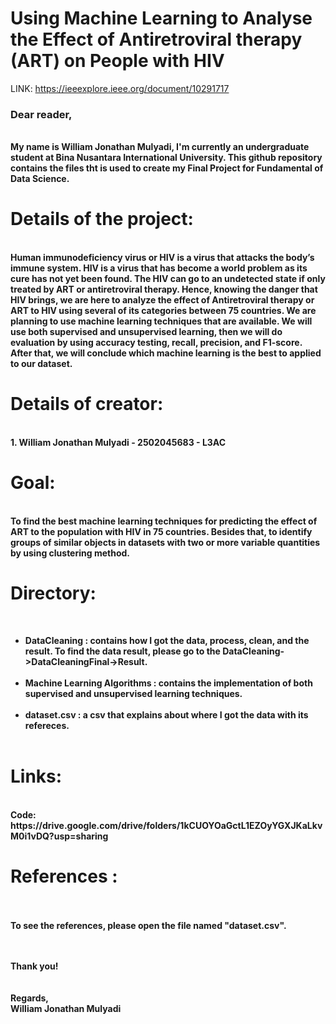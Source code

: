 <b><h1>Using Machine Learning to Analyse the Effect of Antiretroviral therapy (ART) on People with HIV</h1></b>
LINK: https://ieeexplore.ieee.org/document/10291717
<h3><b>Dear reader,</h3>
<br>
<t>My name is William Jonathan Mulyadi, I'm currently an undergraduate student at Bina Nusantara International University. This github repository contains the files tht is used to create my Final Project for Fundamental of Data Science.<br>
<h1>Details of the project:</h1><br>
Human immunodeficiency virus or HIV is a virus that attacks the body’s immune system. HIV is a virus that has become a world problem as its cure has not yet been found. The HIV can go to an undetected state if only treated by ART or antiretroviral therapy. Hence, knowing the danger that HIV brings, we are here to analyze the effect of Antiretroviral therapy or ART to HIV using  several of its categories between 75 countries. We are planning to use machine learning techniques that are available. We will use both supervised and unsupervised learning, then we will do evaluation by using accuracy testing, recall, precision, and F1-score. After that, we will conclude which machine learning is the best to applied to our dataset.
<br>
<h1>Details of creator: </h1><br>
1. William Jonathan Mulyadi - 2502045683 - L3AC <BR>
<h1> Goal: </h1><br>
To find the best machine learning techniques for predicting the effect of ART to the population with HIV in 75 countries. Besides that, to identify groups of similar objects in datasets with two or more variable quantities by using clustering method.<br>
<h1>Directory:</h1><br>
<ul><li>DataCleaning : contains how I got the data, process, clean, and the result. To find the data result, please go to the DataCleaning->DataCleaningFinal->Result.</li><br>
<li> Machine Learning Algorithms : contains the implementation of both supervised and unsupervised learning techniques. </li><br>
<li> dataset.csv : a csv that explains about where I got the data with its refereces. </li><br></ul>
<h1>Links:</h1><br>
Code: https://drive.google.com/drive/folders/1kCUOYOaGctL1EZOyYGXJKaLkvM0i1vDQ?usp=sharing<br>




<h1>References :</h1><br><br>
To see the references, please open the file named "dataset.csv". <br>

  
  
<br><br>
Thank you!<br>
<br><br>
Regards,<br>
William Jonathan Mulyadi

